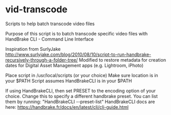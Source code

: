 # vid-transcode
Scripts to help batch transcode video files

Purpose of this script is to batch transcode specific video files with HandBrake CLI - Command Line Interface

Inspiration from SurlyJake
http://www.surlyjake.com/blog/2010/08/10/script-to-run-handbrake-recursively-through-a-folder-tree/
Modified to restore metadata for creation dates for Digital Asset Management apps (e.g. Lightroom, iPhoto)

Place script in /usr/local/scripts (or your choice)
Make sure location is in your $PATH
Script assumes HandBrakeCLI is in your $PATH

If using HandBrakeCLI, then set PRESET to the encoding option of your choice.
Change this to specify a different handbrake preset. You can list them by running: "HandBrakeCLI --preset-list"
HandBrakeCLI docs are here: https://handbrake.fr/docs/en/latest/cli/cli-guide.html


